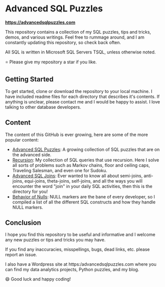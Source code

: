 # Advanced SQL Puzzles

**https://advancedsqlpuzzles.com**  

This repository contains a collection of my SQL puzzles, tips and tricks, demos, and various writings.  Feel free to rummage around, and I am constantly updating this repository, so check back often.

All SQL is written in Microsoft SQL Servers TSQL, unless otherwise noted.

:star: Please give my repository a star if you like.

## Getting Started

To get started, clone or download the repository to your local machine.  I have included readme files for each directory that describes it's contents.  If anything is unclear, please contact me and I would be happy to assist.  I love talking to other database developers.

## Content
The content of this GitHub is ever growing, here are some of the more popular content:


*  [Advanced SQL Puzzles](/Advanced%20SQL%20Puzzles): A growing collection of SQL puzzles that are on the advanced side.  
*  [Recursion](/Advanced%20SQL%20Puzzles/Recursion%20Examples): My collection of SQL queries that use recursion.  Here I solve all sorts of problems such as Markov chains, floor and ceiling caps, Traveling Salesman, and even one for Sudoku.    
*  [Advanced SQL Joins](/Database%20Tips%20and%20Tricks/Advanced%20SQL%20Joins): Ever wanted to know all about semi-joins, anti-joins, equi-joins, theta-joins, self-joins, and all the ways you will encounter the word "join" in your daily SQL activities, then this is the directory for you!    
*  [Behavior of Nulls](/Database%20Tips%20and%20Tricks/Behavior%20Of%20Nulls):  NULL markers are the bane of every developer, so I compiled a list of all the different SQL constructs and how they handle NULL markers.    


## Conclusion
I hope you find this repository to be useful and informative and I welcome any new puzzles or tips and tricks you may have.  

If you find any inaccuracies, misspellings, bugs, dead links, etc. please report an issue.

I also have a Wordpress site at https:/advancedsqlpuzzles.com where you can find my data analytics projects, Python puzzles, and my blog.

:smile: Good luck and happy coding!
